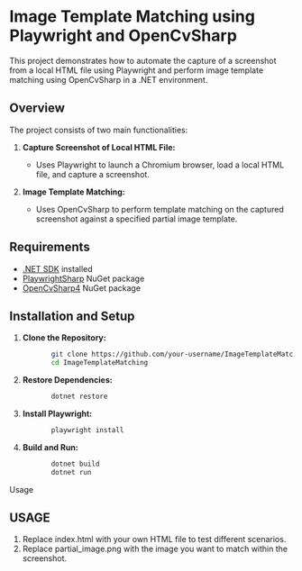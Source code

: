 # Image Template Matching using Playwright and OpenCvSharp

This project demonstrates how to automate the capture of a screenshot from a local HTML file using Playwright and perform image template matching using OpenCvSharp in a .NET environment.

## Overview

The project consists of two main functionalities:

1. **Capture Screenshot of Local HTML File:**
   - Uses Playwright to launch a Chromium browser, load a local HTML file, and capture a screenshot.

2. **Image Template Matching:**
   - Uses OpenCvSharp to perform template matching on the captured screenshot against a specified partial image template.

## Requirements

- [.NET SDK](https://dotnet.microsoft.com/download) installed
- [PlaywrightSharp](https://github.com/microsoft/playwright-sharp) NuGet package
- [OpenCvSharp4](https://github.com/shimat/opencvsharp) NuGet package

## Installation and Setup

1. **Clone the Repository:**
     ```bash
            git clone https://github.com/your-username/ImageTemplateMatching.git
            cd ImageTemplateMatching
2. **Restore Dependencies:**
     ```bash
            dotnet restore
3. **Install Playwright:**
     ```bash
            playwright install
4. **Build and Run:**
     ```bash
            dotnet build
            dotnet run
Usage
## USAGE

1. Replace index.html with your own HTML file to test different scenarios.
2. Replace partial_image.png with the image you want to match within the screenshot.
